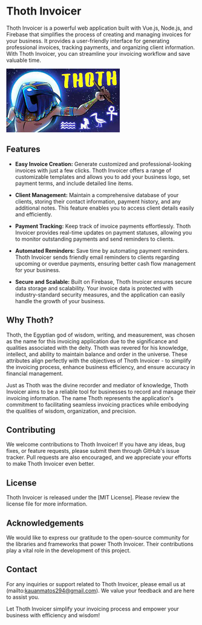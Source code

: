 # Thoth Invoicer

Thoth Invoicer is a powerful web application built with Vue.js, Node.js, and Firebase that simplifies the process of creating and managing invoices for your business. It provides a user-friendly interface for generating professional invoices, tracking payments, and organizing client information. With Thoth Invoicer, you can streamline your invoicing workflow and save valuable time.

![Thoth](thoth.jpeg)

## Features

- **Easy Invoice Creation:** Generate customized and professional-looking invoices with just a few clicks. Thoth Invoicer offers a range of customizable templates and allows you to add your business logo, set payment terms, and include detailed line items.

- **Client Management:** Maintain a comprehensive database of your clients, storing their contact information, payment history, and any additional notes. This feature enables you to access client details easily and efficiently.

- **Payment Tracking:** Keep track of invoice payments effortlessly. Thoth Invoicer provides real-time updates on payment statuses, allowing you to monitor outstanding payments and send reminders to clients.

- **Automated Reminders:** Save time by automating payment reminders. Thoth Invoicer sends friendly email reminders to clients regarding upcoming or overdue payments, ensuring better cash flow management for your business.

- **Secure and Scalable:** Built on Firebase, Thoth Invoicer ensures secure data storage and scalability. Your invoice data is protected with industry-standard security measures, and the application can easily handle the growth of your business.

## Why Thoth?

Thoth, the Egyptian god of wisdom, writing, and measurement, was chosen as the name for this invoicing application due to the significance and qualities associated with the deity. Thoth was revered for his knowledge, intellect, and ability to maintain balance and order in the universe. These attributes align perfectly with the objectives of Thoth Invoicer - to simplify the invoicing process, enhance business efficiency, and ensure accuracy in financial management.

Just as Thoth was the divine recorder and mediator of knowledge, Thoth Invoicer aims to be a reliable tool for businesses to record and manage their invoicing information. The name Thoth represents the application's commitment to facilitating seamless invoicing practices while embodying the qualities of wisdom, organization, and precision.

## Contributing

We welcome contributions to Thoth Invoicer! If you have any ideas, bug fixes, or feature requests, please submit them through GitHub's issue tracker. Pull requests are also encouraged, and we appreciate your efforts to make Thoth Invoicer even better.

## License

Thoth Invoicer is released under the [MIT License]. Please review the license file for more information.

## Acknowledgements

We would like to express our gratitude to the open-source community for the libraries and frameworks that power Thoth Invoicer. Their contributions play a vital role in the development of this project.

## Contact

For any inquiries or support related to Thoth Invoicer, please email us at (mailto:kauanmatos294@gmail.com). We value your feedback and are here to assist you.

Let Thoth Invoicer simplify your invoicing process and empower your business with efficiency and wisdom!
